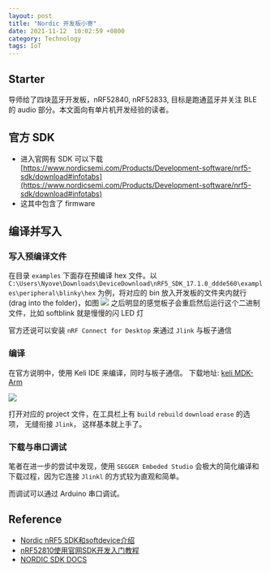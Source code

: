 ```yaml
---
layout: post
title: "Nordic 开发板小寄"
date: 2021-11-12  10:02:59 +0800
category: Technology
tags: IoT
---
```

## Starter 
导师给了四块蓝牙开发板，nRF52840, nRF52833, 目标是跑通蓝牙并关注 BLE 的 audio 部分。本文面向有单片机开发经验的读者。

## 官方 SDK
- 进入官网有 SDK 可以下载
[https://www.nordicsemi.com/Products/Development-software/nrf5-sdk/download#infotabs](https://www.nordicsemi.com/Products/Development-software/nrf5-sdk/download#infotabs)
- 这其中包含了 firmware


## 编译并写入
### 写入预编译文件
在目录 `examples` 下面存在预编译 hex 文件。以 `C:\Users\Nyove\Downloads\DeviceDownload\nRF5_SDK_17.1.0_ddde560\examples\peripheral\blinky\hex` 为例，将对应的 bin 放入开发板的文件夹内就行 (drag into the folder)，如图
![](https://snz04pap002files.storage.live.com/y4mV2dOac77bf4zyVuZNbVHcpz7ytD7tfmWpvkmuo_JGj4mWPTxYPKRl-rUgLEmeKPRpLIXb3YXRkxMSIdazfvf0Chk4bYiotHZ2E9xFoMK1BwIxqsSLT-GDlx8sGUkzMVCNwKBMsG6_L2IF3BuEnl5gwI1_tBQ2OVMh-gv1oVtzAuM3GhWSKQUc54VwtN27xa7?width=1024&height=605&cropmode=none)
之后明显的感觉板子会重启然后运行这个二进制文件，比如 softblink 就是慢慢的闪 LED 灯

官方还说可以安装 `nRF Connect for Desktop` 来通过 `Jlink` 与板子通信
### 编译
在官方说明中，使用 Keli IDE 来编译，同时与板子通信。
下载地址: [keli MDK-Arm](https://www.keil.com/download/product/)

![](https://snz04pap002files.storage.live.com/y4muosG6JGB8cetqVymksE7xNLYpxTajWKB2Kdmhlnl32ylxOzy1i1NbAXsqwHTSRNnswaZZ8m5iLji0i4C8sZSOQt717GIwbwajzxS5rsOGaXqQdSO5lxOR3UeJpUB_HOKZfxIZp-PGjs-cAjM9uou-H4t9rPm5oj7Xsx5njwavd0tv3IZpFgoQC5M5aTWhEu-?width=2852&height=1730&cropmode=none)

打开对应的 project 文件，在工具栏上有 `build` `rebuild` `download` `erase` 的选项， 无缝衔接 `Jlink`， 这样基本就上手了。

### 下载与串口调试

笔者在进一步的尝试中发现，使用 `SEGGER Embeded Studio` 会极大的简化编译和下载过程，因为它连接 `Jlinkl` 的方式较为直观和简单。

而调试可以通过 Arduino 串口调试。

## Reference
- [Nordic nRF5 SDK和softdevice介绍](https://www.cnblogs.com/iini/p/9095551.html)
- [nRF52810使用官网SDK开发入门教程](https://zhuanlan.zhihu.com/p/45818354)
- [NORDIC SDK DOCS](https://infocenter.nordicsemi.com/index.jsp?topic=%2Fcom.nordic.infocenter.sdk5.v14.0.0%2Fgetting_started_examples.html)
